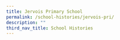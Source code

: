 ```yaml
---
title: Jervois Primary School
permalink: /school-histories/jervois-pri/
description: ""
third_nav_title: School Histories
---
```

